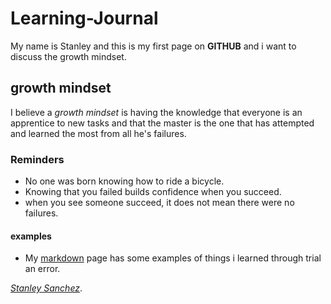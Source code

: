 # Learning-Journal
My name is Stanley and this is my first page on **GITHUB** and i want to discuss the growth mindset.
## growth mindset
I believe a *growth mindset* is having the knowledge that everyone is an apprentice to new tasks and that the master is the one that has attempted and learned the most from all he's failures.
### Reminders
* No one was born knowing how to ride a bicycle.
* Knowing that you failed builds confidence when you succeed.
* when you see someone succeed, it does not mean there were no failures.
#### examples
* My [markdown](https://quisqueyan.github.io/learning-journal/markdown) page has some examples of things i learned through trial an error.

[*Stanley Sanchez*](https://github.com/Quisqueyan/learning-journal/edit/master/README.md).

